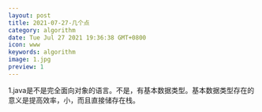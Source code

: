 ```yaml
---
layout: post
title: 2021-07-27-几个点 
category: algorithm
date: Tue Jul 27 2021 19:36:38 GMT+0800
icon: www
keywords: algorithm
image: 1.jpg
preview: 1
---
```

1.java是不是完全面向对象的语言。不是，有基本数据类型。基本数据类型存在的意义是提高效率，小，而且直接储存在栈。

 

